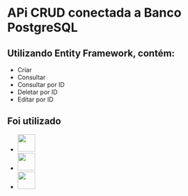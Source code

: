 <h1>APi CRUD conectada a Banco PostgreSQL</h1>
<h2>Utilizando Entity Framework, contém:</h2>
<ul>
  <li>Criar</li>
  <li>Consultar</li>
  <li>Consultar por ID</li>
  <li>Deletar por ID</li>
  <li>Editar por ID</li>
</ul>

<h2>Foi utilizado</h2>
<ul>
  <li><img src="https://cdn.jsdelivr.net/gh/devicons/devicon/icons/csharp/csharp-plain.svg" width="40" height="40"/></li>
  <li><img src="https://cdn.jsdelivr.net/gh/devicons/devicon/icons/dotnetcore/dotnetcore-original.svg" width="40" height="40"/></li>
  <li><img src="https://cdn.jsdelivr.net/gh/devicons/devicon/icons/postgresql/postgresql-original.svg" width="40" height="40" /></li>
  
</ul>
